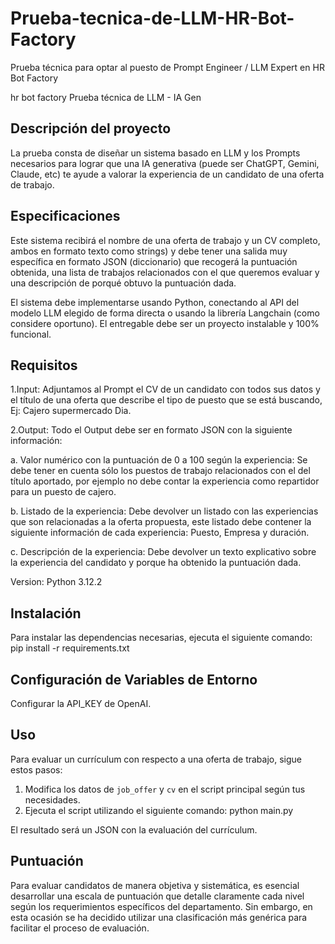 # Prueba-tecnica-de-LLM-HR-Bot-Factory
Prueba técnica para optar al puesto de Prompt Engineer / LLM Expert en HR Bot Factory

hr bot factory
Prueba técnica de LLM - IA Gen

## Descripción del proyecto
La prueba consta de diseñar un sistema basado en LLM y los Prompts necesarios para lograr
que una IA generativa (puede ser ChatGPT, Gemini, Claude, etc) te ayude a valorar la experiencia
de un candidato de una oferta de trabajo.

## Especificaciones
Este sistema recibirá el nombre de una oferta de trabajo y un CV completo, ambos en formato
texto como strings) y debe tener una salida muy específica en formato JSON (diccionario) que
recogerá la puntuación obtenida, una lista de trabajos relacionados con el que queremos
evaluar y una descripción de porqué obtuvo la puntuación dada.

El sistema debe implementarse usando Python, conectando al API del modelo LLM elegido de
forma directa o usando la librería Langchain (como considere oportuno). El entregable debe ser
un proyecto instalable y 100% funcional.

## Requisitos

1.Input: Adjuntamos al Prompt el CV de un candidato con todos sus datos y el título de
una oferta que describe el tipo de puesto que se está buscando, Ej: Cajero supermercado Dia.

2.Output: Todo el Output debe ser en formato JSON con la siguiente información:

a. Valor numérico con la puntuación de 0 a 100 según la experiencia: Se debe
tener en cuenta sólo los puestos de trabajo relacionados con el del título
aportado, por ejemplo no debe contar la experiencia como repartidor para un
puesto de cajero.

b. Listado de la experiencia: Debe devolver un listado con las experiencias que son
relacionadas a la oferta propuesta, este listado debe contener la siguiente
información de cada experiencia: Puesto, Empresa y duración.

c. Descripción de la experiencia: Debe devolver un texto explicativo sobre la
experiencia del candidato y porque ha obtenido la puntuación dada.

Version: Python 3.12.2

## Instalación
Para instalar las dependencias necesarias, ejecuta el siguiente comando:
pip install -r requirements.txt

## Configuración de Variables de Entorno
Configurar la API_KEY de OpenAI.

## Uso
Para evaluar un currículum con respecto a una oferta de trabajo, sigue estos pasos:

1. Modifica los datos de `job_offer` y `cv` en el script principal según tus necesidades.
2. Ejecuta el script utilizando el siguiente comando: 
python main.py

El resultado será un JSON con la evaluación del currículum.

## Puntuación

Para evaluar candidatos de manera objetiva y sistemática, es esencial desarrollar una escala de puntuación que detalle claramente cada nivel según los requerimientos específicos del departamento. Sin embargo, en esta ocasión se ha decidido utilizar una clasificación más genérica para facilitar el proceso de evaluación.